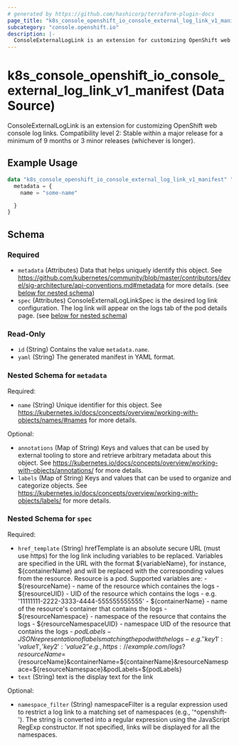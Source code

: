 ```yaml
---
# generated by https://github.com/hashicorp/terraform-plugin-docs
page_title: "k8s_console_openshift_io_console_external_log_link_v1_manifest Data Source - terraform-provider-k8s"
subcategory: "console.openshift.io"
description: |-
  ConsoleExternalLogLink is an extension for customizing OpenShift web console log links.  Compatibility level 2: Stable within a major release for a minimum of 9 months or 3 minor releases (whichever is longer).
---
```


# k8s_console_openshift_io_console_external_log_link_v1_manifest (Data Source)

ConsoleExternalLogLink is an extension for customizing OpenShift web console log links.  Compatibility level 2: Stable within a major release for a minimum of 9 months or 3 minor releases (whichever is longer).

## Example Usage

```terraform
data "k8s_console_openshift_io_console_external_log_link_v1_manifest" "example" {
  metadata = {
    name = "some-name"

  }
}
```

<!-- schema generated by tfplugindocs -->
## Schema

### Required

- `metadata` (Attributes) Data that helps uniquely identify this object. See https://github.com/kubernetes/community/blob/master/contributors/devel/sig-architecture/api-conventions.md#metadata for more details. (see [below for nested schema](#nestedatt--metadata))
- `spec` (Attributes) ConsoleExternalLogLinkSpec is the desired log link configuration. The log link will appear on the logs tab of the pod details page. (see [below for nested schema](#nestedatt--spec))

### Read-Only

- `id` (String) Contains the value `metadata.name`.
- `yaml` (String) The generated manifest in YAML format.

<a id="nestedatt--metadata"></a>
### Nested Schema for `metadata`

Required:

- `name` (String) Unique identifier for this object. See https://kubernetes.io/docs/concepts/overview/working-with-objects/names/#names for more details.

Optional:

- `annotations` (Map of String) Keys and values that can be used by external tooling to store and retrieve arbitrary metadata about this object. See https://kubernetes.io/docs/concepts/overview/working-with-objects/annotations/ for more details.
- `labels` (Map of String) Keys and values that can be used to organize and categorize objects. See https://kubernetes.io/docs/concepts/overview/working-with-objects/labels/ for more details.


<a id="nestedatt--spec"></a>
### Nested Schema for `spec`

Required:

- `href_template` (String) hrefTemplate is an absolute secure URL (must use https) for the log link including variables to be replaced. Variables are specified in the URL with the format ${variableName}, for instance, ${containerName} and will be replaced with the corresponding values from the resource. Resource is a pod. Supported variables are: - ${resourceName} - name of the resource which containes the logs - ${resourceUID} - UID of the resource which contains the logs - e.g. '11111111-2222-3333-4444-555555555555' - ${containerName} - name of the resource's container that contains the logs - ${resourceNamespace} - namespace of the resource that contains the logs - ${resourceNamespaceUID} - namespace UID of the resource that contains the logs - ${podLabels} - JSON representation of labels matching the pod with the logs - e.g. '{'key1':'value1','key2':'value2'}'  e.g., https://example.com/logs?resourceName=${resourceName}&containerName=${containerName}&resourceNamespace=${resourceNamespace}&podLabels=${podLabels}
- `text` (String) text is the display text for the link

Optional:

- `namespace_filter` (String) namespaceFilter is a regular expression used to restrict a log link to a matching set of namespaces (e.g., '^openshift-'). The string is converted into a regular expression using the JavaScript RegExp constructor. If not specified, links will be displayed for all the namespaces.
